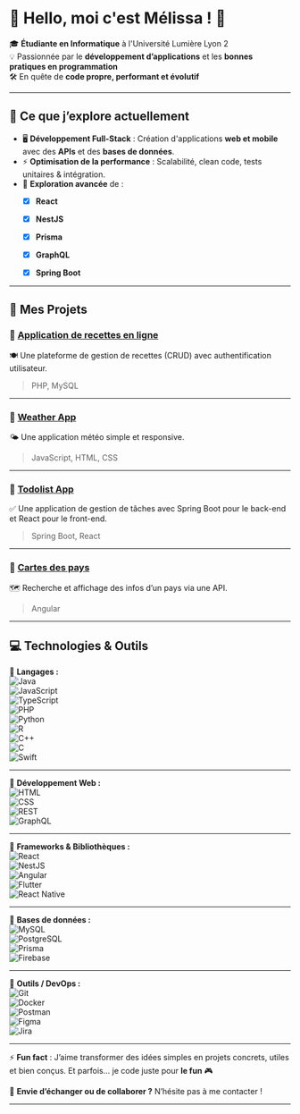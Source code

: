 # 👋 Hello, moi c'est Mélissa ! 🚀

🎓 **Étudiante en Informatique** à l'Université Lumière Lyon 2  
💡 Passionnée par le **développement d’applications** et les **bonnes pratiques en programmation**  
🛠️ En quête de **code propre, performant et évolutif**  

---

## 🎯 Ce que j’explore actuellement

- 🖥️ **Développement Full-Stack** : Création d'applications **web et mobile** avec des **APIs** et des **bases de données**.  
- ⚡ **Optimisation de la performance** : Scalabilité, clean code, tests unitaires & intégration.  
- 🚀 **Exploration avancée** de :
  - [x] **React**
  - [x] **NestJS**
  - [x] **Prisma**
  - [x] **GraphQL**
  - [x] **Spring Boot**
        

---

## 🚀 Mes Projets

### 📍 [Application de recettes en ligne](https://toutlemondecuisine.rf.gd)  
🍽️ Une plateforme de gestion de recettes (CRUD) avec authentification utilisateur.  
> PHP, MySQL  

---

### 📍 [Weather App](https://melissa-aliouche.github.io/weather-app)  
🌤️ Une application météo simple et responsive.  
> JavaScript, HTML, CSS  

---

### 📍 [Todolist App](https://github.com/melissa-aliouche/todolist-client)  
✅ Une application de gestion de tâches avec Spring Boot pour le back-end et React pour le front-end.  
> Spring Boot, React

---

### 📍 [Cartes des pays](https://github.com/melissa-aliouche/my-app)  
🗺️ Recherche et affichage des infos d’un pays via une API.  
> Angular

---

## 💻 Technologies & Outils

🔹 **Langages :**  
![Java](https://img.shields.io/badge/-Java-007396?style=flat-square&logo=java&logoColor=white)  
![JavaScript](https://img.shields.io/badge/-JavaScript-F7DF1E?style=flat-square&logo=javascript&logoColor=black)  
![TypeScript](https://img.shields.io/badge/-TypeScript-3178C6?style=flat-square&logo=typescript&logoColor=white)  
![PHP](https://img.shields.io/badge/-PHP-777BB4?style=flat-square&logo=php&logoColor=white)  
![Python](https://img.shields.io/badge/-Python-3776AB?style=flat-square&logo=python&logoColor=white)  
![R](https://img.shields.io/badge/-R-276DC3?style=flat-square&logo=r&logoColor=white)  
![C++](https://img.shields.io/badge/-C++-00599C?style=flat-square&logo=cplusplus&logoColor=white)  
![C](https://img.shields.io/badge/-C-A8B9CC?style=flat-square&logo=c&logoColor=white)  
![Swift](https://img.shields.io/badge/-Swift-F05138?style=flat-square&logo=swift&logoColor=white)  

---

🔹 **Développement Web :**  
![HTML](https://img.shields.io/badge/-HTML-E34F26?style=flat-square&logo=html5&logoColor=white)  
![CSS](https://img.shields.io/badge/-CSS-1572B6?style=flat-square&logo=css3&logoColor=white)  
![REST](https://img.shields.io/badge/-REST-000000?style=flat-square&logo=rest&logoColor=white)  
![GraphQL](https://img.shields.io/badge/-GraphQL-E10098?style=flat-square&logo=graphql&logoColor=white)  

---

🔹 **Frameworks & Bibliothèques :**  
![React](https://img.shields.io/badge/-React-61DAFB?style=flat-square&logo=react&logoColor=black)  
![NestJS](https://img.shields.io/badge/-NestJS-E0234E?style=flat-square&logo=nestjs&logoColor=white)  
![Angular](https://img.shields.io/badge/-Angular-DD0031?style=flat-square&logo=angular&logoColor=white)  
![Flutter](https://img.shields.io/badge/-Flutter-02569B?style=flat-square&logo=flutter&logoColor=white)  
![React Native](https://img.shields.io/badge/-React_Native-61DAFB?style=flat-square&logo=react&logoColor=black)  

---

🔹 **Bases de données :**  
![MySQL](https://img.shields.io/badge/-MySQL-4479A1?style=flat-square&logo=mysql&logoColor=white)  
![PostgreSQL](https://img.shields.io/badge/-PostgreSQL-4169E1?style=flat-square&logo=postgresql&logoColor=white)  
![Prisma](https://img.shields.io/badge/-Prisma-2D3748?style=flat-square&logo=prisma&logoColor=white)  
![Firebase](https://img.shields.io/badge/-Firebase-FFCA28?style=flat-square&logo=firebase&logoColor=white)  

---

🔹 **Outils / DevOps :**  
![Git](https://img.shields.io/badge/-Git-F05032?style=flat-square&logo=git&logoColor=white)  
![Docker](https://img.shields.io/badge/-Docker-2496ED?style=flat-square&logo=docker&logoColor=white)  
![Postman](https://img.shields.io/badge/-Postman-FF6C37?style=flat-square&logo=postman&logoColor=white)  
![Figma](https://img.shields.io/badge/-Figma-F24E1E?style=flat-square&logo=figma&logoColor=white)  
![Jira](https://img.shields.io/badge/-Jira-0052CC?style=flat-square&logo=jira&logoColor=white)  

---


⚡ **Fun fact** : J’aime transformer des idées simples en projets concrets, utiles et bien conçus. Et parfois... je code juste pour **le fun** 🎮  

💬 **Envie d’échanger ou de collaborer ?** N’hésite pas à me contacter !

---
